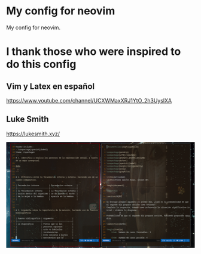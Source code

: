 # My config for neovim
My config for neovim.

# I thank those who were inspired to do this config

## Vim y Latex en español

https://www.youtube.com/channel/UCXWMaxXRJ1YtO_2h3UyslXA

## Luke Smith

https://lukesmith.xyz/

![screenshoot](pic-full-201113-1446-22.png)
